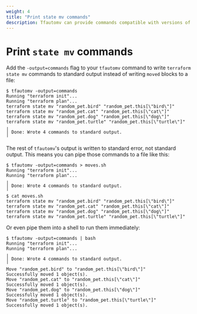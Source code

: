 ```yaml
---
weight: 4
title: "Print state mv commands"
description: Tfautomv can provide commands compatible with versions of Terraform older than 1.1.
---
```


# Print `state mv` commands

Add the `-output=commands` flag to your `tfautomv` command to write
`terraform state mv` commands to standard output instead of writing `moved`
blocks to a file:

```console
$ tfautomv -output=commands
Running "terraform init"...
Running "terraform plan"...
terraform state mv "random_pet.bird" "random_pet.this[\"bird\"]"
terraform state mv "random_pet.cat" "random_pet.this[\"cat\"]"
terraform state mv "random_pet.dog" "random_pet.this[\"dog\"]"
terraform state mv "random_pet.turtle" "random_pet.this[\"turtle\"]"
╷
│ Done: Wrote 4 commands to standard output.
╵
```

The rest of `tfautomv`'s output is written to standard error, not standard
output. This means you can pipe those commands to a file like this:

```console
$ tfautomv -output=commands > moves.sh
Running "terraform init"...
Running "terraform plan"...
╷
│ Done: Wrote 4 commands to standard output.
╵
$ cat moves.sh
terraform state mv "random_pet.bird" "random_pet.this[\"bird\"]"
terraform state mv "random_pet.cat" "random_pet.this[\"cat\"]"
terraform state mv "random_pet.dog" "random_pet.this[\"dog\"]"
terraform state mv "random_pet.turtle" "random_pet.this[\"turtle\"]"
```

Or even pipe them into a shell to run them immediately:

```console
$ tfautomv -output=commands | bash
Running "terraform init"...
Running "terraform plan"...
╷
│ Done: Wrote 4 commands to standard output.
╵
Move "random_pet.bird" to "random_pet.this[\"bird\"]"
Successfully moved 1 object(s).
Move "random_pet.cat" to "random_pet.this[\"cat\"]"
Successfully moved 1 object(s).
Move "random_pet.dog" to "random_pet.this[\"dog\"]"
Successfully moved 1 object(s).
Move "random_pet.turtle" to "random_pet.this[\"turtle\"]"
Successfully moved 1 object(s).
```
